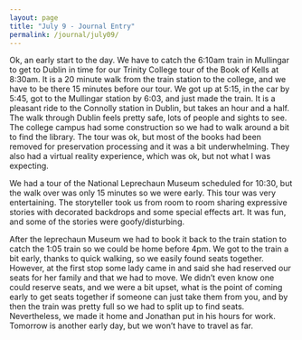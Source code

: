 ```yaml
---
layout: page
title: "July 9 - Journal Entry"
permalink: /journal/july09/
---
```


Ok, an early start to the day. We have to catch the 6:10am  train in Mullingar to get to Dublin in time for our Trinity College tour of the Book of Kells at 8:30am. It is a 20 minute walk from the train station to the college, and we have to be there 15 minutes before our tour. We got up at 5:15, in the car by 5:45, got to the Mullingar station by 6:03, and just made the train. It is a pleasant ride to the Connolly station in Dublin, but takes an hour and a half. The walk through Dublin feels pretty safe, lots of people and sights to see. The college campus had some construction so we had to walk around a bit to find the library. The tour was ok, but most of the books had been removed for preservation processing and it was a bit underwhelming. They also had a virtual reality experience, which was ok, but not what I was expecting. 

We had a tour of the National Leprechaun Museum scheduled for 10:30, but the walk over was only 15 minutes so we were early. This tour was very entertaining. The storyteller took us from room to room sharing expressive stories with decorated backdrops and some special effects art. It was fun, and some of the stories were goofy/disturbing. 

After the leprechaun Museum we had to book it back to the train station to catch the 1:05 train so we could be home before 4pm. We got to the train a bit early, thanks to quick walking, so we easily found seats together. However, at the first stop some lady came in and said she had reserved our seats for her family and that we had to move. We didn’t even know one could reserve seats, and we were a bit upset, what is the point of coming early to get seats together if someone can just take them from you, and by then the train was pretty full so we had to split up to find seats. Nevertheless, we made it home and Jonathan put in his hours for work. 
Tomorrow is another early day, but we won’t have to travel as far.
